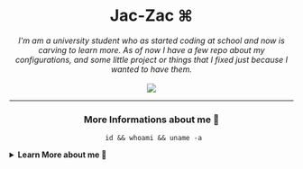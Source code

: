 <h1 align="center">
	Jac-Zac ⌘
</h1>

<p align="center">
	<em>
		I'm am a university student who as started coding at school and now is carving to learn more.
		As of now I have a few repo about my configurations, and some little project or things that I fixed just because I wanted to have them.
	</em>
	<br>
	<br>
  	<img src="https://github-readme-stats.vercel.app/api?username=Jac-Zac&show_icons=true&theme=nord&show_icons=true&hide_border=true&rank_icon=github"
</p>

<hr>

<h3 align="center">
	More Informations about me 🔎
</h3>

<center><pre><code> id && whoami && uname -a</code></pre></center>

<details>

<summary><strong>Learn More about me 🧐 </strong></summary>
> I try to keep up to date with big ML and DL papers and meanwhile learn more everyday

- 🤖 I’m currently doing a master in <a href="https://ai.units.it" style="color: #a3be8c">Artificial Intelligence</a> at the [```University of Trieste```](https://www.units.it/en)
- 🔭 I spend most of my at university studing and learning new things.
- 🌱 I’m currently learning a bit Assembly, better c++ and python, and always learning about ML
- 💬 Ask me about any tech related stuff or about physic (if you ask me something that I can't answer that's great. It means I will learn 📚).

<p align="center">
	<em>
		I try to always be occupied with something. I guess this kind of shows it...
	</em>
	<br>
	<br>
  	<img src="https://github-readme-activity-graph.vercel.app/graph?username=Jac-Zac&theme=nord&hide_border=true"
</p>

<p align="left">
  <strong>🪴 Things I like such as Editor and Languages:</strong>
</p>

<p align="left">
  <img src="https://skillicons.dev/icons?i=neovim,raspberrypi,pytorch,py,bash,cpp,c&theme=dark" />
</p>
</details>
